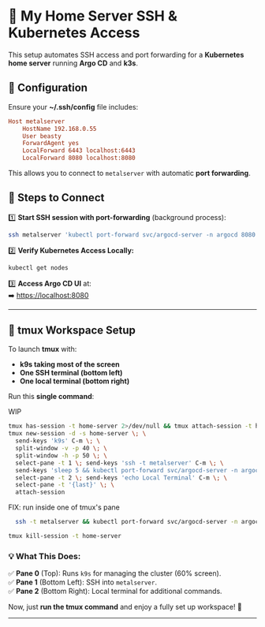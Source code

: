 # 🚀 My Home Server SSH & Kubernetes Access

This setup automates SSH access and port forwarding for a **Kubernetes home server** running **Argo CD** and **k3s**.

## **🔧 Configuration**

Ensure your **~/.ssh/config** file includes:

```ini
Host metalserver
    HostName 192.168.0.55
    User beasty
    ForwardAgent yes
    LocalForward 6443 localhost:6443
    LocalForward 8080 localhost:8080
```

This allows you to connect to `metalserver` with automatic **port forwarding**.

## **📌 Steps to Connect**

1️⃣ **Start SSH session with port-forwarding** (background process):

```sh
ssh metalserver 'kubectl port-forward svc/argocd-server -n argocd 8080:443' &
```

2️⃣ **Verify Kubernetes Access Locally:**

```sh
kubectl get nodes
```

3️⃣ **Access Argo CD UI** at:  
➡️ [https://localhost:8080](https://localhost:8080)

---

## **🎯 tmux Workspace Setup**

To launch **tmux** with:

- **k9s taking most of the screen**
- **One SSH terminal (bottom left)**
- **One local terminal (bottom right)**

Run this **single command**:

WIP

```sh
tmux has-session -t home-server 2>/dev/null && tmux attach-session -t home-server || \
tmux new-session -d -s home-server \; \
  send-keys 'k9s' C-m \; \
  split-window -v -p 40 \; \
  split-window -h -p 50 \; \
  select-pane -t 1 \; send-keys 'ssh -t metalserver' C-m \; \
  send-keys 'sleep 5 && kubectl port-forward svc/argocd-server -n argocd 8080:443 >/dev/null 2>&1 &' C-m \; \
  select-pane -t 2 \; send-keys 'echo Local Terminal' C-m \; \
  select-pane -t '{last}' \; \
  attach-session

```

FIX: run inside one of tmux's pane

```sh
  ssh -t metalserver && kubectl port-forward svc/argocd-server -n argocd 8080:443
```

```sh
tmux kill-session -t home-server
```

### **💡 What This Does:**

✅ **Pane 0** (Top): Runs `k9s` for managing the cluster (60% screen).  
✅ **Pane 1** (Bottom Left): SSH into `metalserver`.  
✅ **Pane 2** (Bottom Right): Local terminal for additional commands.

Now, just **run the tmux command** and enjoy a fully set up workspace! 🚀

---
